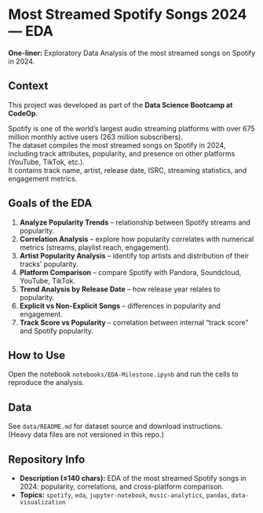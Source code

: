 # Most Streamed Spotify Songs 2024 — EDA

**One-liner:** Exploratory Data Analysis of the most streamed songs on Spotify in 2024.

## Context
This project was developed as part of the **Data Science Bootcamp at CodeOp**.  

Spotify is one of the world’s largest audio streaming platforms with over 675 million monthly active users (263 million subscribers).  
The dataset compiles the most streamed songs on Spotify in 2024, including track attributes, popularity, and presence on other platforms (YouTube, TikTok, etc.).  
It contains track name, artist, release date, ISRC, streaming statistics, and engagement metrics.

## Goals of the EDA
1. **Analyze Popularity Trends** – relationship between Spotify streams and popularity.  
2. **Correlation Analysis** – explore how popularity correlates with numerical metrics (streams, playlist reach, engagement).  
3. **Artist Popularity Analysis** – identify top artists and distribution of their tracks’ popularity.  
4. **Platform Comparison** – compare Spotify with Pandora, Soundcloud, YouTube, TikTok.  
5. **Trend Analysis by Release Date** – how release year relates to popularity.  
6. **Explicit vs Non-Explicit Songs** – differences in popularity and engagement.  
7. **Track Score vs Popularity** – correlation between internal “track score” and Spotify popularity.

## How to Use
Open the notebook `notebooks/EDA-Milestone.ipynb` and run the cells to reproduce the analysis.

## Data
See `data/README.md` for dataset source and download instructions.  
(Heavy data files are not versioned in this repo.)

## Repository Info
- **Description (≤140 chars):** EDA of the most streamed Spotify songs in 2024: popularity, correlations, and cross-platform comparison.  
- **Topics:** `spotify`, `eda`, `jupyter-notebook`, `music-analytics`, `pandas`, `data-visualization`

